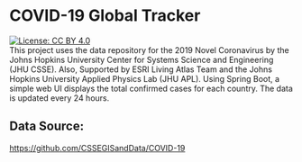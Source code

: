 # COVID-19 Global Tracker
[![License: CC BY 4.0](https://img.shields.io/badge/License-CC%20BY%204.0-lightgrey.svg)](https://creativecommons.org/licenses/by/4.0/) <br />This project uses the data repository for the 2019 Novel Coronavirus by the Johns Hopkins University Center for Systems Science and Engineering (JHU CSSE). Also, Supported by ESRI Living Atlas Team and the Johns Hopkins University Applied Physics Lab (JHU APL).
Using Spring Boot, a simple web UI displays the total confirmed cases for each country. The data is updated every 24 hours. 


## Data Source:
https://github.com/CSSEGISandData/COVID-19
